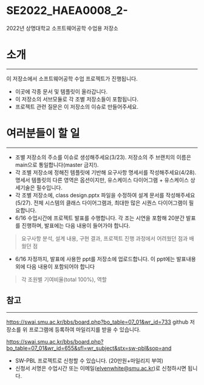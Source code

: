 # SE2022_HAEA0008_2-
2022년 상명대학교 소프트웨어공학 수업용 저장소

# 소개
---

이 저장소에서 소프트웨어공학 수업 프로젝트가 진행됩니다.

- 이곳에 각종 문서 및 템플릿이 올라갑니다.
- 이 저장소의 서브모듈로 각 조별 저장소들이 포함됩니다.
- 프로젝트 관련 질문은 이 저장소의 이슈로 만들어주세요.

# 여러분들이 할 일
---

- 조별 저장소의 주소를 이슈로 생성해주세요(3/23). 저장소의 주 브랜치의 이름은 main으로 통일합니다(master 금지!).
- 각 조별 저장소에 정해진 템플릿에 기반해 요구사항 명세서를 작성해주세요(4/28). 명세서 템플릿의 다른 영역은 옵션이지만, 유스케이스 다이어그램 + 유스케이스 상세기술은 필수입니다.
- 각 조별 저장소에, class design.pptx 파일을 수정하여 설계 문서를 작성해주세요(5/27). 전체 시스템의 클래스 다이어그램과, 최대한 많은 시퀀스 다이어그램이 필요합니다. 
- 6/16 수업시간에 프로젝트 발표를 수행합니다. 각 조는 시연을 포함해 20분간 발표를 진행하며, 발표에는 다음 내용이 들어가야 합니다.
> 요구사항 분석, 설계 내용, 구현 결과, 프로젝트 진행 과정에서 어려웠던 점과 배웠던 점
- 6/16 자정까지, 발표에 사용한 ppt를 저장소에 업로드합니다. 이 ppt에는 발표내용 외에 다음 내용이 포함되어야 합니다
> 각 조원별 기여비율(total 100%), 역할



## 참고
---
https://swai.smu.ac.kr/bbs/board.php?bo_table=07_01&wr_id=733
github 저장소를 위 프로그램에 등록하여 마일리지를 받을 수 있습니다.


https://swai.smu.ac.kr/bbs/board.php?bo_table=07_01&wr_id=655&sfl=wr_subject&stx=sw-pbl&sop=and 

- SW-PBL 프로젝트로 신청할 수 있습니다. (20만원+마일리지 부여)
- 신청서 서명은 수업시간 또는 이메일(elvenwhite@smu.ac.kr)로 신청하시면 됩니다.
